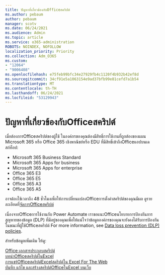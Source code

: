 ```yaml
---
title: ปัญหาที่เกี่ยวข้องกับOfficeสคริปต์
ms.author: pebaum
author: pebaum
manager: scotv
ms.date: 06/24/2021
ms.audience: Admin
ms.topic: article
ms.service: o365-administration
ROBOTS: NOINDEX, NOFOLLOW
localization_priority: Priority
ms.collection: Adm_O365
ms.custom:
- "12064"
- "9006408"
ms.openlocfilehash: e75feb99bfc34e27929fb4c1120f4b932b42ef8d
ms.sourcegitcommit: 34cf91e5a1063154e9ad37bfb99e81cefd7a1b54
ms.translationtype: MT
ms.contentlocale: th-TH
ms.lasthandoff: 06/24/2021
ms.locfileid: "53129943"
---
```

# <a name="issues-related-to-office-scripts"></a>ปัญหาที่เกี่ยวข้องกับOfficeสคริปต์

เมื่อต้องการOfficeสคริปต์ของผู้ใช้ ในองค์กรของคุณต้องมีสิทธิ์การใช้งานที่ถูกต้องของแผน Microsoft 365 หรือ Office 365 เชิงพาณิชย์หรือ EDU ที่มีสิทธิ์เข้าถึงOfficeแอปบนเดสก์ท็อป:

- Microsoft 365 Business Standard
- Microsoft 365 Apps for business
- Microsoft 365 Apps for enterprise
- Office 365 E3
- Office 365 E5
- Office 365 A3
- Office 365 A5

อาจต้องใช้เวลาถึง 48 ชั่วโมงเพื่อให้การเปลี่ยนแปลงOfficeการตั้งค่าสคริปต์ของคุณมีผล ดูรายละเอียดที่[จัดการOfficeสคริปต์](/microsoft-365/admin/manage/manage-office-scripts-settings)

เนื่องจากOfficeการใช้งานกับ Power Automate เราขอแนะOfficeนโยบายการป้องกันการสูญหายของข้อมูล (DLP) ที่มีอยู่ของคุณเพื่อให้แน่ใจว่าข้อมูลองค์กรของคุณจะยังคงได้รับการป้องกันในขณะที่ผู้ใช้Officeสคริปต์ For more information, see [Data loss prevention (DLP) policies](/power-automate/prevent-data-loss).

สำหรับข้อมูลเพิ่มเติม ให้ดู:

[Office เอกสารประกอบสคริปต์](/office/dev/scripts/)<br/>
[บทนําOfficeสคริปต์ในExcel](https://support.microsoft.com/office/introduction-to-office-scripts-in-excel-9fbe283d-adb8-4f13-a75b-a81c6baf163a)<br/>
[การแชร์Officeสคริปต์Excelสคริปต์ใน Excel For The Web](https://support.microsoft.com/office/sharing-office-scripts-in-excel-for-the-web-226eddbc-3a44-4540-acfe-fccda3d1122b)<br/>
[บันทึก แก้ไข และสร้างสคริปต์OfficeในExcel บนเว็บ](/office/dev/scripts/tutorials/excel-tutorial)